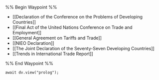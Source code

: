 %% Begin Waypoint %%
- [[Declaration of the Conference on the Problems of Developing Countries]]
- [[Final Act of the United Nations Conference on Trade and Employment]]
- [[General Agreement on Tariffs and Trade]]
- [[NIEO Declaration]]
- [[The Joint Declaration of the Seventy-Seven Developing Countries]]
- [[Trends in International Trade Report]]

%% End Waypoint %%

```dataviewjs
await dv.view("prolog");
```